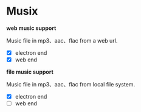 # Musix

**web music support**

Music file in mp3、aac、flac from a web url.

- [x] electron end
- [x] web end

**file music support**

Music file in mp3、aac、flac from local file system.

- [x] electron end
- [ ] web end

